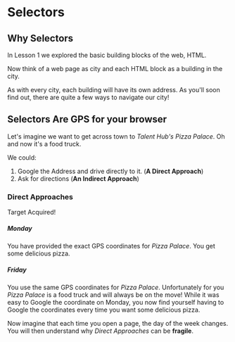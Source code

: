 # Selectors

## Why Selectors
In Lesson 1 we explored the basic building blocks of the web, HTML. 

Now think of a web page as city and each HTML block as a building in the city.

As with every city, each building will have its own address. As you'll soon find out, there are quite a few ways to navigate our city!

## Selectors Are GPS for your browser
Let's imagine we want to get across town to *Talent Hub's Pizza Palace*. Oh and now it's a food truck.

We could:
1. Google the Address and drive directly to it. (**A Direct Approach**)
2. Ask for directions (**An Indirect Approach**)

### Direct Approaches
Target Acquired!

##### Monday
You have provided the exact GPS coordinates for *Pizza Palace*. You get some delicious pizza.

##### Friday
You use the same GPS coordinates for *Pizza Palace*. Unfortunately for you *Pizza Palace* is a food truck and will always be on the move!
While it was easy to Google the coordinate on Monday, you now find yourself having to Google the coordinates every time
you want some delicious pizza.

Now imagine that each time you open a page, the day of the week changes. You will then understand why *Direct Approaches*
can be **fragile**.




